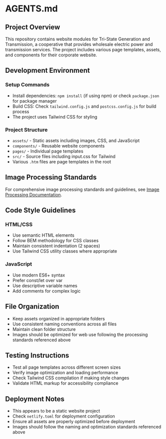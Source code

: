 # AGENTS.md

## Project Overview

This repository contains website modules for Tri-State Generation and Transmission, a cooperative that provides wholesale electric power and transmission services. The project includes various page templates, assets, and components for their corporate website.

## Development Environment

### Setup Commands

-   Install dependencies: `npm install` (if using npm) or check `package.json` for package manager
-   Build CSS: Check `tailwind.config.js` and `postcss.config.js` for build process
-   The project uses Tailwind CSS for styling

### Project Structure

-   `assets/` - Static assets including images, CSS, and JavaScript
-   `components/` - Reusable website components
-   `pages/` - Individual page templates
-   `src/` - Source files including input.css for Tailwind
-   Various `.htm` files are page templates in the root

## Image Processing Standards

For comprehensive image processing standards and guidelines, see [Image Processing Documentation](.github/copilot-prompts/image-processing.md).

## Code Style Guidelines

### HTML/CSS

-   Use semantic HTML elements
-   Follow BEM methodology for CSS classes
-   Maintain consistent indentation (2 spaces)
-   Use Tailwind CSS utility classes where appropriate

### JavaScript

-   Use modern ES6+ syntax
-   Prefer const/let over var
-   Use descriptive variable names
-   Add comments for complex logic

## File Organization

-   Keep assets organized in appropriate folders
-   Use consistent naming conventions across all files
-   Maintain clean folder structure
-   Images should be optimized for web use following the processing standards referenced above

## Testing Instructions

-   Test all page templates across different screen sizes
-   Verify image optimization and loading performance
-   Check Tailwind CSS compilation if making style changes
-   Validate HTML markup for accessibility compliance

## Deployment Notes

-   This appears to be a static website project
-   Check `netlify.toml` for deployment configuration
-   Ensure all assets are properly optimized before deployment
-   Images should follow the naming and optimization standards referenced above
